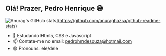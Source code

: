 ## Olá! Prazer, Pedro Henrique 😅
![Anurag's GitHub stats](https://github-readme-stats.vercel.app/api?username=pedrohmdesouza)](https://github.com/anuraghazra/github-readme-stats)

- 🌱 Estudando Html5, CSS e Javascript
- 📫 Contate-me no email: pedrohmdesouza@hotmail.com
- 😄 Pronouns: ele/dele

